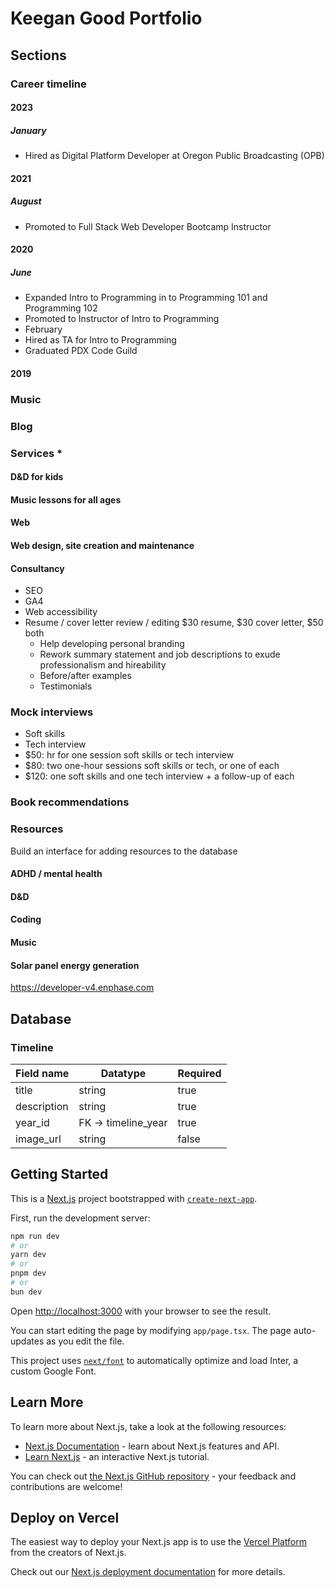 # Keegan Good Portfolio

## Sections

### Career timeline
#### 2023
##### January
  - Hired as Digital Platform Developer at Oregon Public Broadcasting (OPB)
#### 2021
##### August
  - Promoted to Full Stack Web Developer Bootcamp Instructor 
#### 2020
##### June
  - Expanded Intro to Programming in to Programming 101 and Programming 102
  - Promoted to Instructor of Intro to Programming
  - February
  - Hired as TA for Intro to Programming
  - Graduated PDX Code Guild
#### 2019

### Music

### Blog

### Services *
#### D&D for kids
#### Music lessons for all ages
#### Web
#### Web design, site creation and maintenance
#### Consultancy
- SEO
- GA4
- Web accessibility
- Resume / cover letter review / editing $30 resume, $30 cover letter, $50 both
    - Help developing personal branding
    - Rework summary statement and job descriptions to exude professionalism and hireability
    - Before/after examples
    - Testimonials
### Mock interviews
- Soft skills
- Tech interview
- $50: hr for one session soft skills or tech interview
- $80: two one-hour sessions soft skills or tech, or one of each
- $120: one soft skills and one tech interview + a follow-up of each

### Book recommendations

### Resources
Build an interface for adding resources to the database
#### ADHD / mental health
#### D&D
#### Coding
#### Music
#### Solar panel energy generation
https://developer-v4.enphase.com

## Database

### Timeline

|Field name|Datatype|Required|
|-|-|-|
|title|string|true|
|description|string|true|
|year_id|FK -> timeline_year|true|
|image_url|string|false|



## Getting Started
This is a [Next.js](https://nextjs.org/) project bootstrapped with [`create-next-app`](https://github.com/vercel/next.js/tree/canary/packages/create-next-app).

First, run the development server:

```bash
npm run dev
# or
yarn dev
# or
pnpm dev
# or
bun dev
```

Open [http://localhost:3000](http://localhost:3000) with your browser to see the result.

You can start editing the page by modifying `app/page.tsx`. The page auto-updates as you edit the file.

This project uses [`next/font`](https://nextjs.org/docs/basic-features/font-optimization) to automatically optimize and load Inter, a custom Google Font.

## Learn More

To learn more about Next.js, take a look at the following resources:

- [Next.js Documentation](https://nextjs.org/docs) - learn about Next.js features and API.
- [Learn Next.js](https://nextjs.org/learn) - an interactive Next.js tutorial.

You can check out [the Next.js GitHub repository](https://github.com/vercel/next.js/) - your feedback and contributions are welcome!

## Deploy on Vercel

The easiest way to deploy your Next.js app is to use the [Vercel Platform](https://vercel.com/new?utm_medium=default-template&filter=next.js&utm_source=create-next-app&utm_campaign=create-next-app-readme) from the creators of Next.js.

Check out our [Next.js deployment documentation](https://nextjs.org/docs/deployment) for more details.
